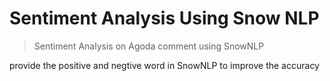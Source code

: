 # Sentiment Analysis Using Snow NLP
> Sentiment Analysis on Agoda comment using SnowNLP<br>

provide the positive and negtive word in SnowNLP to improve the accuracy

